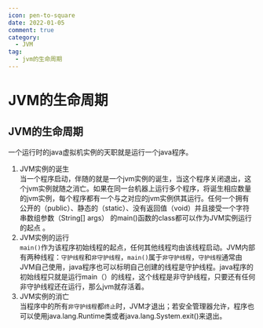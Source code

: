 ```yaml
---
icon: pen-to-square
date: 2022-01-05
comment: true
category:
  - JVM
tag:
  - jvm的生命周期
---
```


# JVM的生命周期
## JVM的生命周期
一个运行时的java虚拟机实例的天职就是运行一个java程序。
1. JVM实例的诞生   
        当一个程序启动，伴随的就是一个jvm实例的诞生，当这个程序关闭退出，这个jvm实例就随之消亡。如果在同一台机器上运行多个程序，将诞生相应数量的jvm实例，每个程序都有一个与之对应的jvm实例供其运行。任何一个拥有公开的（public）、静态的（static）、没有返回值（void）并且接受一个字符串数组参数（String[] args） 的main()函数的class都可以作为JVM实例运行的起点 。
1. JVM实例的运行  
         `main()`作为该程序初始线程的起点，任何其他线程均由该线程启动。JVM内部有两种线程：`守护线程`和`非守护线程`，`main()`属于`非守护线程`，`守护线程`通常由JVM自己使用，java程序也可以标明自己创建的线程是守护线程。java程序的初始线程只就是运行main（）的线程，这个线程是非守护线程，只要还有任何非守护线程还在运行，那么jvm就存活着。
1. JVM实例的消亡  
      当程序中的所有`非守护线程`都`终止`时，JVM才退出；若安全管理器允许，程序也可以使用java.lang.Runtime类或者java.lang.System.exit()来退出。
